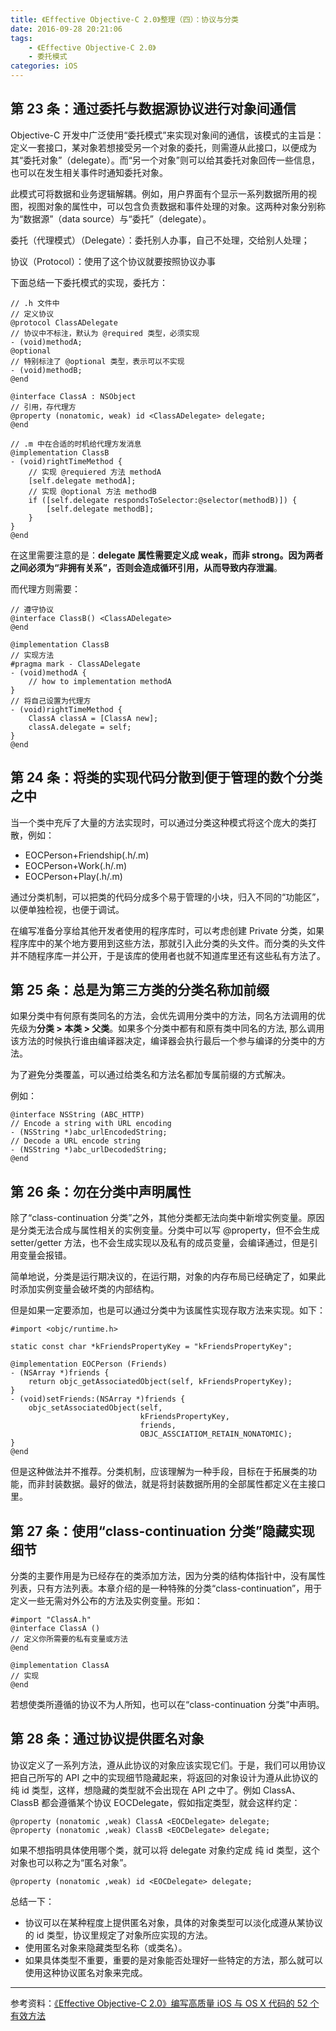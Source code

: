 ```yaml
---
title: 《Effective Objective-C 2.0》整理（四）：协议与分类
date: 2016-09-28 20:21:06
tags: 
    - 《Effective Objective-C 2.0》
    - 委托模式
categories: iOS
---
```


## 第 23 条：通过委托与数据源协议进行对象间通信
Objective-C 开发中广泛使用“委托模式”来实现对象间的通信，该模式的主旨是：定义一套接口，某对象若想接受另一个对象的委托，则需遵从此接口，以便成为其“委托对象”（delegate）。而“另一个对象”则可以给其委托对象回传一些信息，也可以在发生相关事件时通知委托对象。

<!--more-->

此模式可将数据和业务逻辑解耦。例如，用户界面有个显示一系列数据所用的视图，视图对象的属性中，可以包含负责数据和事件处理的对象。这两种对象分别称为“数据源”（data source）与“委托”（delegate）。

委托（代理模式）（Delegate）：委托别人办事，自己不处理，交给别人处理；

协议（Protocol）：使用了这个协议就要按照协议办事

下面总结一下委托模式的实现，委托方：

```objc
// .h 文件中
// 定义协议
@protocol ClassADelegate
// 协议中不标注，默认为 @required 类型，必须实现
- (void)methodA;
@optional
// 特别标注了 @optional 类型，表示可以不实现
- (void)methodB;
@end

@interface ClassA : NSObject
// 引用，存代理方
@property (nonatomic, weak) id <ClassADelegate> delegate;
@end

// .m 中在合适的时机给代理方发消息
@implementation ClassB
- (void)rightTimeMethod {
    // 实现 @requiered 方法 methodA
    [self.delegate methodA];
    // 实现 @optional 方法 methodB
    if ([self.delegate respondsToSelector:@selector(methodB)]) {
        [self.delegate methodB];
    }
}
@end
```

在这里需要注意的是：**delegate 属性需要定义成 weak，而非 strong。因为两者之间必须为“非拥有关系”，否则会造成循环引用，从而导致内存泄漏**。

而代理方则需要：

```objc
// 遵守协议
@interface ClassB() <ClassADelegate>
@end

@implementation ClassB
// 实现方法
#pragma mark - ClassADelegate
- (void)methodA {
    // how to implementation methodA
}
// 将自己设置为代理方
- (void)rightTimeMethod {
	ClassA classA = [ClassA new];
	classA.delegate = self;
}
@end
```



## 第 24 条：将类的实现代码分散到便于管理的数个分类之中

当一个类中充斥了大量的方法实现时，可以通过分类这种模式将这个庞大的类打散，例如：

- EOCPerson+Friendship(.h/.m)
- EOCPerson+Work(.h/.m)
- EOCPerson+Play(.h/.m)

通过分类机制，可以把类的代码分成多个易于管理的小块，归入不同的“功能区”，以便单独检视，也便于调试。

在编写准备分享给其他开发者使用的程序库时，可以考虑创建 Private 分类，如果程序库中的某个地方要用到这些方法，那就引入此分类的头文件。而分类的头文件并不随程序库一并公开，于是该库的使用者也就不知道库里还有这些私有方法了。



## 第 25 条：总是为第三方类的分类名称加前缀

如果分类中有何原有类同名的方法，会优先调用分类中的方法，同名方法调用的优先级为**分类 > 本类 > 父类**。如果多个分类中都有和原有类中同名的方法, 那么调用该方法的时候执行谁由编译器决定，编译器会执行最后一个参与编译的分类中的方法。

为了避免分类覆盖，可以通过给类名和方法名都加专属前缀的方式解决。

例如：

```objc
@interface NSString (ABC_HTTP)
// Encode a string with URL encoding
- (NSString *)abc_urlEncodedString;
// Decode a URL encode string
- (NSString *)abc_urlDecodedString;
@end
```



## 第 26 条：勿在分类中声明属性

除了“class-continuation 分类”之外，其他分类都无法向类中新增实例变量。原因是分类无法合成与属性相关的实例变量。分类中可以写 @property，但不会生成 setter/getter 方法，也不会生成实现以及私有的成员变量，会编译通过，但是引用变量会报错。

简单地说，分类是运行期决议的，在运行期，对象的内存布局已经确定了，如果此时添加实例变量会破坏类的内部结构。

但是如果一定要添加，也是可以通过分类中为该属性实现存取方法来实现。如下：

```objc
#import <objc/runtime.h>

static const char *kFriendsPropertyKey = "kFriendsPropertyKey";

@implementation EOCPerson (Friends)
- (NSArray *)friends {
    return objc_getAssociatedObject(self, kFriendsPropertyKey);
}
- (void)setFriends:(NSArray *)friends {
    objc_setAssociatedObject(self,
                             kFriendsPropertyKey,
                             friends,
                             OBJC_ASSCIATIOM_RETAIN_NONATOMIC);
}
@end
```

但是这种做法并不推荐。分类机制，应该理解为一种手段，目标在于拓展类的功能，而非封装数据。最好的做法，就是将封装数据所用的全部属性都定义在主接口里。

## 第 27 条：使用“class-continuation 分类”隐藏实现细节

分类的主要作用是为已经存在的类添加方法，因为分类的结构体指针中，没有属性列表，只有方法列表。本章介绍的是一种特殊的分类“class-continuation”，用于定义一些无需对外公布的方法及实例变量。形如：

```objc
#import "ClassA.h"
@interface ClassA ()
// 定义你所需要的私有变量或方法
@end

@implementation ClassA
// 实现
@end
```

若想使类所遵循的协议不为人所知，也可以在“class-continuation 分类”中声明。



## 第 28 条：通过协议提供匿名对象

协议定义了一系列方法，遵从此协议的对象应该实现它们。于是，我们可以用协议把自己所写的 API 之中的实现细节隐藏起来，将返回的对象设计为遵从此协议的纯 id 类型，这样，想隐藏的类型就不会出现在 API 之中了。例如 ClassA、ClassB 都会遵循某个协议 EOCDelegate，假如指定类型，就会这样约定：

```objc
@property (nonatomic ,weak) ClassA <EOCDelegate> delegate;
@property (nonatomic ,weak) ClassB <EOCDelegate> delegate;
```

如果不想指明具体使用哪个类，就可以将 delegate 对象约定成 纯 id 类型，这个对象也可以称之为“匿名对象”。

```objc
@property (nonatomic ,weak) id <EOCDelegate> delegate;
```

总结一下：

- 协议可以在某种程度上提供匿名对象，具体的对象类型可以淡化成遵从某协议的 id 类型，协议里规定了对象所应实现的方法。
- 使用匿名对象来隐藏类型名称（或类名）。
- 如果具体类型不重要，重要的是对象能否处理好一些特定的方法，那么就可以使用这种协议匿名对象来完成。



---

参考资料：[《Effective Objective-C 2.0》编写高质量 iOS 与 OS X 代码的 52 个有效方法](https://book.douban.com/subject/25829244/)